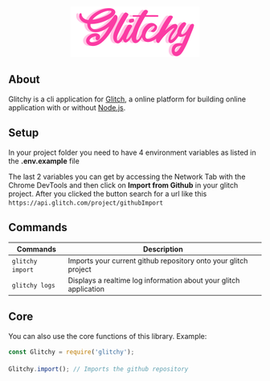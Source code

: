 <div align="center">
    <img src="https://raw.githubusercontent.com/itspedruu/glitchy/master/logo.png">
</div>

## About

Glitchy is a cli application for [Glitch](https://glitch.com/), a online platform for building online application with or without [Node.js](https://nodejs.org).

## Setup

In your project folder you need to have 4 environment variables as listed in the **.env.example** file

The last 2 variables you can get by accessing the Network Tab with the Chrome DevTools and then click on **Import from Github** in your glitch project. After you clicked the button search for a url like this `https://api.glitch.com/project/githubImport`

## Commands

| Commands         | Description                                                       |
|------------------|-------------------------------------------------------------------|
| `glitchy import` | Imports your current github repository onto your glitch project   |
| `glitchy logs`   | Displays a realtime log information about your glitch application |

## Core

You can also use the core functions of this library. Example:

```js
const Glitchy = require('glitchy');

Glitchy.import(); // Imports the github repository
```